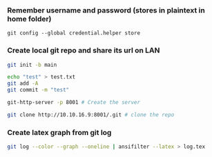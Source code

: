 ### Remember username and password (stores in plaintext in home folder)
```shell
git config --global credential.helper store
```

### Create local git repo and share its url on LAN
```sh
git init -b main

echo "test" > test.txt
git add -A
git commit -m "test"

git-http-server -p 8001 # Create the server

git clone http://10.10.16.9:8001/.git # clone the repo
```

### Create latex graph from git log
```bash
git log --color --graph --oneline | ansifilter --latex > log.tex
```

